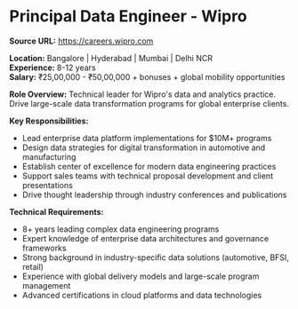 # Principal Data Engineer - Wipro

**Source URL:** https://careers.wipro.com

**Location:** Bangalore | Hyderabad | Mumbai | Delhi NCR  
**Experience:** 8-12 years  
**Salary:** ₹25,00,000 - ₹50,00,000 + bonuses + global mobility opportunities

**Role Overview:**
Technical leader for Wipro's data and analytics practice. Drive large-scale data transformation programs for global enterprise clients.

**Key Responsibilities:**
- Lead enterprise data platform implementations for $10M+ programs
- Design data strategies for digital transformation in automotive and manufacturing
- Establish center of excellence for modern data engineering practices
- Support sales teams with technical proposal development and client presentations
- Drive thought leadership through industry conferences and publications

**Technical Requirements:**
- 8+ years leading complex data engineering programs
- Expert knowledge of enterprise data architectures and governance frameworks
- Strong background in industry-specific data solutions (automotive, BFSI, retail)
- Experience with global delivery models and large-scale program management
- Advanced certifications in cloud platforms and data technologies